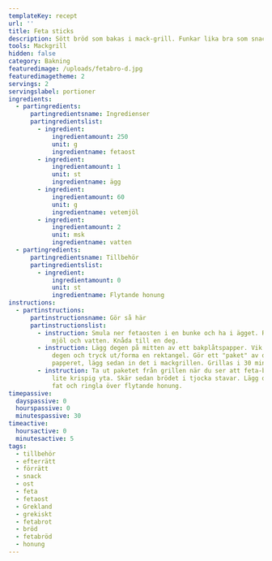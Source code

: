 ```yaml
---
templateKey: recept
url: ''
title: Feta sticks
description: Sött bröd som bakas i mack-grill. Funkar lika bra som snacks eller efterrätt.
tools: Mackgrill
hidden: false
category: Bakning
featuredimage: /uploads/fetabro-d.jpg
featuredimagetheme: 2
servings: 2
servingslabel: portioner
ingredients:
  - partingredients:
      partingredientsname: Ingredienser
      partingredientslist:
        - ingredient:
            ingredientamount: 250
            unit: g
            ingredientname: fetaost
        - ingredient:
            ingredientamount: 1
            unit: st
            ingredientname: ägg
        - ingredient:
            ingredientamount: 60
            unit: g
            ingredientname: vetemjöl
        - ingredient:
            ingredientamount: 2
            unit: msk
            ingredientname: vatten
  - partingredients:
      partingredientsname: Tillbehör
      partingredientslist:
        - ingredient:
            ingredientamount: 0
            unit: st
            ingredientname: Flytande honung
instructions:
  - partinstructions:
      partinstructionsname: Gör så här
      partinstructionslist:
        - instruction: Smula ner fetaosten i en bunke och ha i ägget. Rör runt. Ha sedan i
            mjöl och vatten. Knåda till en deg.
        - instruction: Lägg degen på mitten av ett bakplåtspapper. Vik över papperet på
            degen och tryck ut/forma en rektangel. Gör ett "paket" av degen och
            papperet, lägg sedan in det i mackgrillen. Grillas i 30 minuter.
        - instruction: Ta ut paketet från grillen när du ser att feta-brödet fått färg och
            lite krispig yta. Skär sedan brödet i tjocka stavar. Lägg dem på ett
            fat och ringla över flytande honung.
timepassive:
  dayspassive: 0
  hourspassive: 0
  minutespassive: 30
timeactive:
  hoursactive: 0
  minutesactive: 5
tags:
  - tillbehör
  - efterrätt
  - förrätt
  - snack
  - ost
  - feta
  - fetaost
  - Grekland
  - grekiskt
  - fetabrot
  - bröd
  - fetabröd
  - honung
---
```

